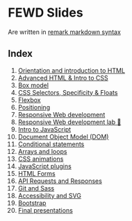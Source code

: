# FEWD Slides

Are written in [remark markdown syntax][remark-syntax]

[remark]: https://github.com/gnab/remark/
[remark-syntax]: https://github.com/gnab/remark/wiki/Markdown

## Index

1. [Orientation and introduction to HTML](./01-html-basics.md)
2. [Advanced HTML & Intro to CSS](./02-advanced-html-intro-to-css.md)
3. [Box model](./03-box-model.md)
4. [CSS Selectors, Specificity & Floats](./04-css-selectors-specificity-float.md)
5. [Flexbox](./05-flexbox.md)
6. [Positioning](./06-positioning.md)
7. [Responsive Web development](./07-responsive.md)
8. [Responsive Web development lab 🧪](./08-responsive-lab.md)
9. [Intro to JavaScript](./09-intro-to-js.md)
10. [Document Object Model (DOM)](./10-document-object-model.md)
11. [Conditional statements](./11-conditional-statements.md)
12. [Arrays and loops](./12-arrays-loops.md)
13. [CSS animations](./13-animations.md)
14. [JavaScript plugins](./14-plugins.md)
15. [HTML Forms](./15-forms.md)
16. [API Requests and Responses](./16-api.md)
17. [Git and Sass](./17-git-sass.md)
18. [Accessibility and SVG](./18-a11y-svg.md)
19. [Bootstrap](./19-bootstrap.md)
20. [Final presentations](./20-final-presentations.md)
